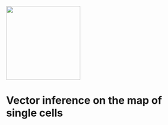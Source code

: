<img src="https://github.com/jumphone/BEER/blob/master/DATA/Vector_LOGO.png" width="200">

# Vector inference on the map of single cells
